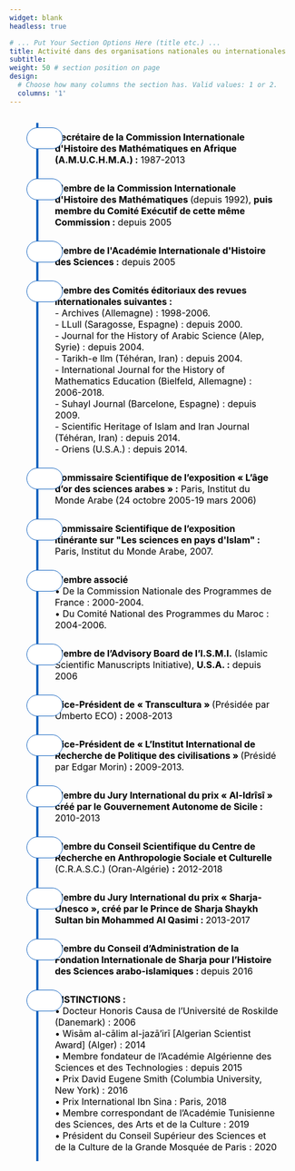 ```yaml
---
widget: blank
headless: true

# ... Put Your Section Options Here (title etc.) ...
title: Activité dans des organisations nationales ou internationales
subtitle:
weight: 50 # section position on page
design:
  # Choose how many columns the section has. Valid values: 1 or 2.
  columns: '1'
---
```


<div class="anythinglisting4">
        <ul>
            <li><b>Secrétaire de la Commission Internationale d'Histoire des Mathématiques en Afrique (A.M.U.C.H.M.A.) :</b> 1987-2013</li>
            <li><b>Membre de la Commission Internationale d'Histoire des Mathématiques </b> (depuis 1992), <b>puis membre du Comité Exécutif de cette même Commission :</b> depuis 2005</li>
            <li><b>Membre de l'Académie Internationale d'Histoire des Sciences :</b> depuis 2005 </li>
            <li><b>Membre des Comités éditoriaux des revues internationales suivantes :</b></br>
            - Archives (Allemagne) : 1998-2006.</br>
- LLull (Saragosse, Espagne) : depuis 2000.</br> - Journal for the History of Arabic Science (Alep, Syrie) : depuis 2004.</br> - Tarikh-e Ilm (Téhéran, Iran) : depuis 2004.</br>- International Journal for the History of Mathematics Education (Bielfeld, Allemagne) : 2006-2018.</br> - Suhayl Journal (Barcelone, Espagne) : depuis 2009.</br>
- Scientific Heritage of Islam and Iran Journal (Téhéran, Iran) : depuis 2014.</br>
- Oriens (U.S.A.) : depuis 2014.</br></li>
            <li><b>Commissaire Scientifique de l’exposition « L’âge d’or des sciences arabes » :</b> Paris, Institut du Monde Arabe (24 octobre 2005-19 mars 2006)</li>
            <li><b>Commissaire Scientifique de l’exposition itinérante sur "Les sciences en pays d'Islam" :</b> Paris, Institut du Monde Arabe, 2007.</li>
            <li><b>Membre associé</b></br>• De la Commission Nationale des Programmes de France : 2000-2004.</br>
• Du Comité National des Programmes du Maroc : 2004-2006.</br></li>
            <li><b>Membre de l’Advisory Board de l’I.S.M.I.</b> (Islamic Scientific Manuscripts Initiative), <b>U.S.A. :</b> depuis 2006</li>
            <li><b>Vice-Président de « Transcultura » </b>(Présidée par Umberto ECO) <b>:</b> 2008-2013</li>
            <li><b>Vice-Président de « L’Institut International de Recherche de Politique des civilisations » </b>(Présidé par Edgar Morin)<b> : </b> 2009-2013.</li>
            <li><b>Membre du Jury International du prix « Al-Idrîsî » créé par le Gouvernement Autonome de Sicile :</b> 2010-2013</li>
            <li><b>Membre du Conseil Scientifique du Centre de Recherche en Anthropologie Sociale et Culturelle </b>(C.R.A.S.C.) (Oran-Algérie) <b>:</b> 2012-2018</li>
            <li><b>Membre du Jury International du prix « Sharja-Unesco », créé par le Prince de Sharja Shaykh Sultan bin Mohammed Al Qasimi : </b> 2013-2017</li>
            <li><b>Membre du Conseil d’Administration de la Fondation Internationale de Sharja pour l’Histoire des Sciences arabo-islamiques : </b> depuis 2016</li>
            <li><b>DISTINCTIONS : </b></br>
                  • Docteur Honoris Causa de l’Université de Roskilde (Danemark) : 2006</br>
                  • Wisām al-cālim al-jazā’irī [Algerian Scientist Award] (Alger) : 2014</br>
                  • Membre fondateur de l’Académie Algérienne des Sciences et des Technologies : depuis 2015</br>
                  • Prix David Eugene Smith (Columbia University, New York) : 2016</br>
                  • Prix International Ibn Sina : Paris, 2018</br>
                  • Membre correspondant de l’Académie Tunisienne des Sciences, des Arts et de la Culture : 2019</br>
                  • Président du Conseil Supérieur des Sciences et de la Culture de la Grande Mosquée de Paris : 2020</br>
            </li>
        </ul>
    </div>
     <style>
       .anythinglisting4 {
            padding: 15px 30px;
        }
        .anythinglisting4 ul {
            list-style: none;
            margin: 0;
            padding: 0;
            counter-reset: number;
            position: relative;
        }
        .anythinglisting4 ul::before {
            border-left: 4px solid #1565c0;
            content: '';
            position: absolute;
            top: 0;
            left: 17px;
            height: 100%;
            z-index: 0;
        }
        .anythinglisting4 ul li {
            position: relative;
            font-size: 16px;
            color: #000;
            padding: 15px 0 15px 50px;
        } 
        .anythinglisting4 ul li::before {
            position: absolute;
            width: 36px;
            height: 36px;
            background: #fff;
            left: 0;
            text-align: center;
            top: 8px;
            content: '';
            border-color: #1565c0 !important;
            border: 1px solid #1565c0 !important;
            padding-right: 0.6em;
            padding-left: 0.6em;
            border-radius: 10rem;
            counter-increment: number;
            color: #fff;
            content: '';
            font-size: 22px;
            line-height: 38px;
        }

 </style>
  <style>
   footer p:nth-child(2) {
    font-size: 0.75rem;
    text-align: center;
    display: none;
}
 </style>